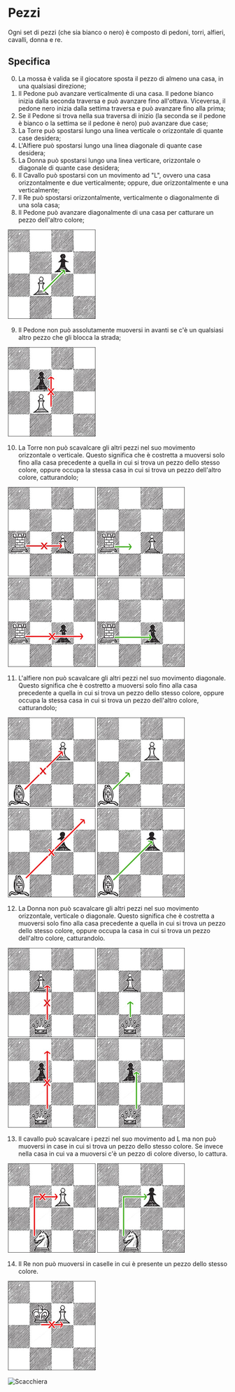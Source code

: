 # Pezzi
Ogni set di pezzi (che sia bianco o nero) è composto di pedoni, torri, alfieri, cavalli, donna e re.

## Specifica
0. La mossa è valida se il giocatore sposta il pezzo di almeno una casa, in una qualsiasi direzione;
1. Il Pedone può avanzare verticalmente di una casa. Il pedone bianco inizia dalla seconda traversa e può avanzare fino all'ottava. Viceversa, il pedone nero inizia dalla settima traversa e può avanzare fino alla prima;
2. Se il Pedone si trova nella sua traversa di inizio (la seconda se il pedone è bianco o la settima se il pedone è nero) può avanzare due case;
3. La Torre può spostarsi lungo una linea verticale o orizzontale di quante case desidera;
4. L'Alfiere può spostarsi lungo una linea diagonale di quante case desidera;
5. La Donna può spostarsi lungo una linea verticare, orizzontale o diagonale di quante case desidera;
6. Il Cavallo può spostarsi con un movimento ad "L", ovvero una casa orizzontalmente e due verticalmente; oppure, due orizzontalmente e una verticalmente;
7. Il Re può spostarsi orizzontalmente, verticalmente o diagonalmente di una sola casa;
8. Il Pedone può avanzare diagonalmente di una casa per catturare un pezzo dell'altro colore;

![Mossa](../Immagini/Mosse/scacchiera-8.jpg)

9. Il Pedone non può assolutamente muoversi in avanti se c'è un qualsiasi altro pezzo che gli blocca la strada;

![Mossa](../Immagini/Mosse/scacchiera-9.jpg)

10. La Torre non può scavalcare gli altri pezzi nel suo movimento orizzontale o verticale. Questo significa che è costretta a muoversi solo fino alla casa precedente a quella in cui si trova un pezzo dello stesso colore, oppure occupa la stessa casa in cui si trova un pezzo dell'altro colore, catturandolo;

![Mossa](../Immagini/Mosse/scacchiera-10d.jpg) ![Mossa](../Immagini/Mosse/scacchiera-10c.jpg) ![Mossa](../Immagini/Mosse/scacchiera-10a.jpg) ![Mossa](../Immagini/Mosse/scacchiera-10b.jpg)

11. L'alfiere non può scavalcare gli altri pezzi nel suo movimento diagonale. Questo significa che è costretto a muoversi solo fino alla casa precedente a quella in cui si trova un pezzo dello stesso colore, oppure occupa la stessa casa in cui si trova un pezzo dell'altro colore, catturandolo;

![Mossa](../Immagini/Mosse/scacchiera-11d.jpg) ![Mossa](../Immagini/Mosse/scacchiera-11c.jpg) ![Mossa](../Immagini/Mosse/scacchiera-11a.jpg) ![Mossa](../Immagini/Mosse/scacchiera-11b.jpg)

12. La Donna non può scavalcare gli altri pezzi nel suo movimento orizzontale, verticale o diagonale. Questo significa che è costretta a muoversi solo fino alla casa precedente a quella in cui si trova un pezzo dello stesso colore, oppure occupa la casa in cui si trova un pezzo dell'altro colore, catturandolo.

![Mossa](../Immagini/Mosse/scacchiera-12d.jpg) ![Mossa](../Immagini/Mosse/scacchiera-12c.jpg) ![Mossa](../Immagini/Mosse/scacchiera-12a.jpg) ![Mossa](../Immagini/Mosse/scacchiera-12b.jpg)

13. Il cavallo può scavalcare i pezzi nel suo movimento ad L ma non può muoversi in case in cui si trova un pezzo dello stesso colore. Se invece nella casa in cui va a muoversi c'è un pezzo di colore diverso, lo cattura.

![Mossa](../Immagini/Mosse/scacchiera-13a.jpg) ![Mossa](../Immagini/Mosse/scacchiera-13b.jpg)

14. Il Re non può muoversi in caselle in cui è presente un pezzo dello stesso colore.

![Mossa](../Immagini/Mosse/scacchiera-14.jpg)

![Scacchiera](../Immagini/scacchiera.jpg)
